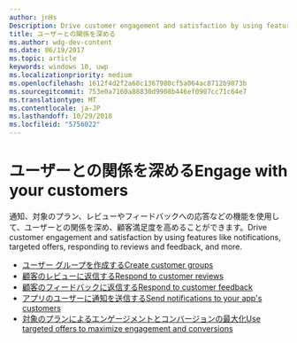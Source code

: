 ```yaml
---
author: jnHs
Description: Drive customer engagement and satisfaction by using features like notifications, targeted offers, responding to reviews and feedback, and more.
title: ユーザーとの関係を深める
ms.author: wdg-dev-content
ms.date: 06/19/2017
ms.topic: article
keywords: windows 10, uwp
ms.localizationpriority: medium
ms.openlocfilehash: 1612f4d2f2a68c1367980cf5a064ac8712b9073b
ms.sourcegitcommit: 753e0a7160a88830d9908b446ef0907cc71c64e7
ms.translationtype: MT
ms.contentlocale: ja-JP
ms.lasthandoff: 10/29/2018
ms.locfileid: "5756022"
---
```

# <a name="engage-with-your-customers"></a><span data-ttu-id="be981-103">ユーザーとの関係を深める</span><span class="sxs-lookup"><span data-stu-id="be981-103">Engage with your customers</span></span>

<span data-ttu-id="be981-104">通知、対象のプラン、レビューやフィードバックへの応答などの機能を使用して、ユーザーとの関係を深め、顧客満足度を高めることができます。</span><span class="sxs-lookup"><span data-stu-id="be981-104">Drive customer engagement and satisfaction by using features like notifications, targeted offers, responding to reviews and feedback, and more.</span></span>

-   [<span data-ttu-id="be981-105">ユーザー グループを作成する</span><span class="sxs-lookup"><span data-stu-id="be981-105">Create customer groups</span></span>](create-customer-groups.md)
-   [<span data-ttu-id="be981-106">顧客のレビューに返信する</span><span class="sxs-lookup"><span data-stu-id="be981-106">Respond to customer reviews</span></span>](respond-to-customer-reviews.md)
-   [<span data-ttu-id="be981-107">顧客のフィードバックに返信する</span><span class="sxs-lookup"><span data-stu-id="be981-107">Respond to customer feedback</span></span>](respond-to-customer-feedback.md)
-   [<span data-ttu-id="be981-108">アプリのユーザーに通知を送信する</span><span class="sxs-lookup"><span data-stu-id="be981-108">Send notifications to your app's customers</span></span>](send-push-notifications-to-your-apps-customers.md)
-   [<span data-ttu-id="be981-109">対象のプランによるエンゲージメントとコンバージョンの最大化</span><span class="sxs-lookup"><span data-stu-id="be981-109">Use targeted offers to maximize engagement and conversions</span></span>](use-targeted-offers-to-maximize-engagement-and-conversions.md)

 
